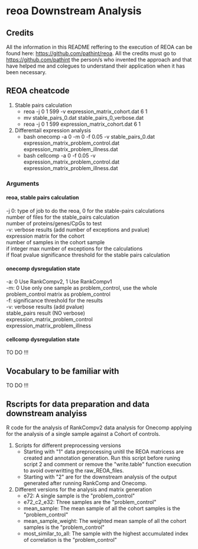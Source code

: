 # reoa Downstream Analysis
## Credits
All the information in this README reffering to the execution of REOA can be found here:
https://github.com/pathint/reoa. All the credits must go to https://github.com/pathint the person/s who invented the approach and that have helped me and colegues to understand their application when it has been necessary.

## REOA cheatcode
1. Stable pairs calculation
    * reoa -j 0 1 599 -v expression_matrix_cohort.dat 6 1
    * mv stable_pairs_0.dat stable_pairs_0_verbose.dat 
    * reoa -j 0 1 599 expression_matrix_cohort.dat 6 1
2. Differentail expression analysis
    * bash onecomp -a 0 -m 0 -f 0.05 -v stable_pairs_0.dat expression_matrix_problem_control.dat expression_matrix_problem_illness.dat
    * bash cellcomp -a 0 -f 0.05 -v expression_matrix_problem_control.dat expression_matrix_problem_illness.dat
### Arguments
#### reoa, stable pairs calculation
-j 0: type of job to do the reoa, 0 for the stable-pairs calculations \
number of files for the stable_pairs calculation \
number of proteins/genes/CpGs to test \
-v: verbose results (add number of exceptions and pvalue) \
expression matrix for the cohort \
number of samples in the cohort sample \
if integer max number of exceptions for the calculations \
if float pvalue significance threshold for the stable pairs calculation

#### onecomp dysregulation state
-a: 0 Use RankCompv2, 1 Use RankCompv1 \
-m: 0 Use only one sample as problem_control, use the whole problem_control matrix as problem_control \
-f: significance threshold for the results \
-v: verbose results (add pvalue) \
stable_pairs result (NO verbose) \
expression_matrix_problem_control \
expression_matrix_problem_illness

#### cellcomp dysregulation state
TO DO !!!

## Vocabulary to be familiar with
TO DO !!!

## Rscripts for data preparation and data downstream analyiss
R code for the analysis of RankCompv2 data analysis for Onecomp applying for the analysis of a single sample against a Cohort of controls.
1. Scripts for different preprocessing versions
    * Starting with "1" data preprocessing unitil the REOA matricess are created and annotation generation. Run this script before runing script 2 and comment or remove the "write.table" function execution to avoid overwritting the raw_REOA_files.
    * Starting with "2" are for the downstream analysis of the output generated after running RankComp and Onecomp. 
2. Different  versions for the analysis and matrix generation
    * e72: A single sample is the "problem_control"
    * e72_c2_e32: Three samples are the "problem_control"
    * mean_sample: The mean sample of all the cohort samples is the "problem_control"
    * mean_sample_weight:  The weighted mean sample of all the cohort samples is the "problem_control"
    * most_similar_to_all: The sample with the highest accumulated index of correlation is the "problem_control"